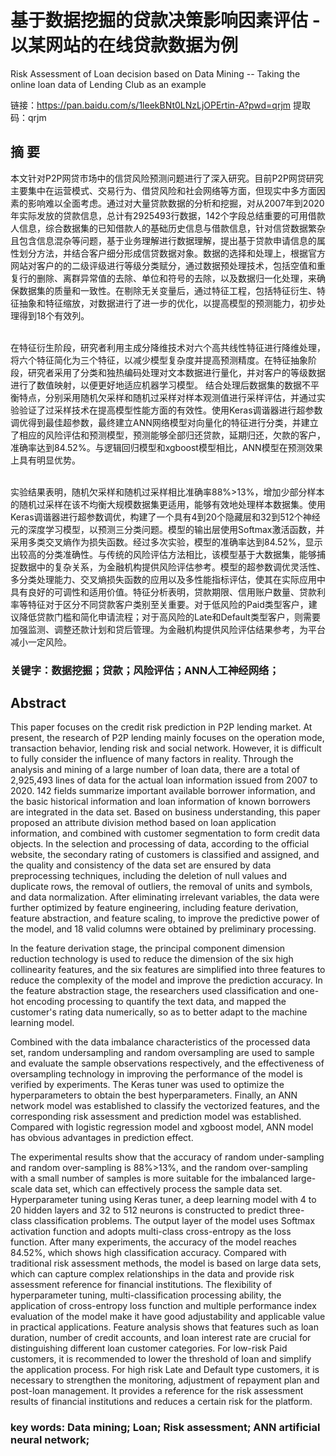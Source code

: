 # 基于数据挖掘的贷款决策影响因素评估 - 以某网站的在线贷款数据为例
Risk Assessment of Loan decision based on Data Mining -- Taking the online loan data of Lending Club as an example

链接：https://pan.baidu.com/s/1leekBNt0LNzLjOPErtin-A?pwd=qrjm 
提取码：qrjm

## 摘  要
本文针对P2P网贷市场中的信贷风险预测问题进行了深入研究。目前P2P网贷研究主要集中在运营模式、交易行为、借贷风险和社会网络等方面，但现实中多方面因素的影响难以全面考虑。通过对大量贷款数据的分析和挖掘，对从2007年到2020年实际发放的贷款信息，总计有2925493行数据，142个字段总结重要的可用借款人信息，综合数据集的已知借款人的基础历史信息与借款信息，针对信贷数据繁杂且包含信息混杂等问题，基于业务理解进行数据理解，提出基于贷款申请信息的属性划分方法，并结合客户细分形成信贷数据对象。数据的选择和处理上，根据官方网站对客户的的二级评级进行等级分类赋分，通过数据预处理技术，包括空值和重复行的删除、离群异常值的去除、单位和符号的去除，以及数据归一化处理，来确保数据集的质量和一致性。在剔除无关变量后，通过特征工程，包括特征衍生、特征抽象和特征缩放，对数据进行了进一步的优化，以提高模型的预测能力，初步处理得到18个有效列。

<br />在特征衍生阶段，研究者利用主成分降维技术对六个高共线性特征进行降维处理，将六个特征简化为三个特征，以减少模型复杂度并提高预测精度。在特征抽象阶段，研究者采用了分类和独热编码处理对文本数据进行量化，并对客户的等级数据进行了数值映射，以便更好地适应机器学习模型。
结合处理后数据集的数据不平衡特点，分别采用随机欠采样和随机过采样对样本观测值进行采样评估，并通过实验验证了过采样技术在提高模型性能方面的有效性。使用Keras调谐器进行超参数调优得到最佳超参数，最终建立ANN网络模型对向量化的特征进行分类，并建立了相应的风险评估和预测模型，预测能够全部归还贷款，延期归还，欠款的客户，准确率达到84.52%。与逻辑回归模型和xgboost模型相比，ANN模型在预测效果上具有明显优势。

<br />实验结果表明，随机欠采样和随机过采样相比准确率88%>13%，增加少部分样本的随机过采样在该不均衡大规模数据集更适用，能够有效地处理样本数据集。使用Keras调谐器进行超参数调优，构建了一个具有4到20个隐藏层和32到512个神经元的深度学习模型，以预测三分类问题。模型的输出层使用Softmax激活函数，并采用多类交叉熵作为损失函数。经过多次实验，模型的准确率达到84.52%，显示出较高的分类准确性。与传统的风险评估方法相比，该模型基于大数据集，能够捕捉数据中的复杂关系，为金融机构提供风险评估参考。模型的超参数调优灵活性、多分类处理能力、交叉熵损失函数的应用以及多性能指标评估，使其在实际应用中具有良好的可调性和适用价值。特征分析表明，贷款期限、信用账户数量、贷款利率等特征对于区分不同贷款客户类别至关重要。对于低风险的Paid类型客户，建议降低贷款门槛和简化申请流程；对于高风险的Late和Default类型客户，则需要加强监测、调整还款计划和贷后管理。为金融机构提供风险评估结果参考，为平台减小一定风险。
### 关键字：数据挖掘；贷款；风险评估；ANN人工神经网络；
 
## Abstract
This paper focuses on the credit risk prediction in P2P lending market. At present, the research of P2P lending mainly focuses on the operation mode, transaction behavior, lending risk and social network. However, it is difficult to fully consider the influence of many factors in reality. Through the analysis and mining of a large number of loan data, there are a total of 2,925,493 lines of data for the actual loan information issued from 2007 to 2020. 142 fields summarize important available borrower information, and the basic historical information and loan information of known borrowers are integrated in the data set. Based on business understanding, this paper proposed an attribute division method based on loan application information, and combined with customer segmentation to form credit data objects. In the selection and processing of data, according to the official website, the secondary rating of customers is classified and assigned, and the quality and consistency of the data set are ensured by data preprocessing techniques, including the deletion of null values and duplicate rows, the removal of outliers, the removal of units and symbols, and data normalization. After eliminating irrelevant variables, the data were further optimized by feature engineering, including feature derivation, feature abstraction, and feature scaling, to improve the predictive power of the model, and 18 valid columns were obtained by preliminary processing.<br />

In the feature derivation stage, the principal component dimension reduction technology is used to reduce the dimension of the six high collinearity features, and the six features are simplified into three features to reduce the complexity of the model and improve the prediction accuracy. In the feature abstraction stage, the researchers used classification and one-hot encoding processing to quantify the text data, and mapped the customer's rating data numerically, so as to better adapt to the machine learning model.<br />

Combined with the data imbalance characteristics of the processed data set, random undersampling and random oversampling are used to sample and evaluate the sample observations respectively, and the effectiveness of oversampling technology in improving the performance of the model is verified by experiments. The Keras tuner was used to optimize the hyperparameters to obtain the best hyperparameters. Finally, an ANN network model was established to classify the vectorized features, and the corresponding risk assessment and prediction model was established. Compared with logistic regression model and xgboost model, ANN model has obvious advantages in prediction effect.<br />

The experimental results show that the accuracy of random under-sampling and random over-sampling is 88%>13%, and the random over-sampling with a small number of samples is more suitable for the imbalanced large-scale data set, which can effectively process the sample data set. Hyperparameter tuning using Keras tuner, a deep learning model with 4 to 20 hidden layers and 32 to 512 neurons is constructed to predict three-class classification problems. The output layer of the model uses Softmax activation function and adopts multi-class cross-entropy as the loss function. After many experiments, the accuracy of the model reaches 84.52%, which shows high classification accuracy. Compared with traditional risk assessment methods, the model is based on large data sets, which can capture complex relationships in the data and provide risk assessment reference for financial institutions. The flexibility of hyperparameter tuning, multi-classification processing ability, the application of cross-entropy loss function and multiple performance index evaluation of the model make it have good adjustability and applicable value in practical applications. Feature analysis shows that features such as loan duration, number of credit accounts, and loan interest rate are crucial for distinguishing different loan customer categories. For low-risk Paid customers, it is recommended to lower the threshold of loan and simplify the application process. For high risk Late and Default type customers, it is necessary to strengthen the monitoring, adjustment of repayment plan and post-loan management. It provides a reference for the risk assessment results of financial institutions and reduces a certain risk for the platform.<br />

### key words: Data mining; Loan; Risk assessment; ANN artificial neural network;
